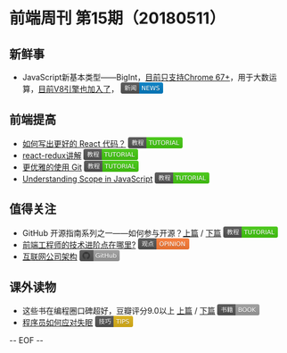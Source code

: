 # 前端周刊 第15期（20180511）

## 新鲜事
- JavaScript新基本类型——BigInt，[目前只支持Chrome 67+](https://developers.google.com/web/updates/2018/05/bigint?utm_source=mife&utm_medium=article&utm_campaign=mifeweekly&utm_term=news)，用于大数运算，[目前V8引擎也加入了](https://v8project.blogspot.jp/2018/05/bigint.html?utm_source=ESnextNews.com&utm_medium=Weekly+Newsletter&utm_campaign=2018-05-08&utm_source=mife&utm_medium=article&utm_campaign=mifeweekly&utm_term=news)， <img valign="text-bottom" width="auto" height="20" src="./assets/news.svg" />

## 前端提高
- [如何写出更好的 React 代码？](https://juejin.im/post/5ae975d26fb9a07aa92588b7?utm_source=mife&utm_medium=article&utm_campaign=mifeweekly&utm_term=tutorial) <img valign="text-bottom" width="auto" height="20" src="./assets/tutorial.svg" />
- [react-redux讲解](https://juejin.im/post/5af00705f265da0ba60fb844?utm_source=mife&utm_medium=article&utm_campaign=mifeweekly&utm_term=tutorial) <img valign="text-bottom" width="auto" height="20" src="./assets/tutorial.svg" />
- [更优雅的使用 Git](https://juejin.im/post/5af152c1518825673e359539?utm_source=mife&utm_medium=article&utm_campaign=mifeweekly&utm_term=tutorial) <img valign="text-bottom" width="auto" height="20" src="./assets/tutorial.svg" />
- [Understanding Scope in JavaScript](https://scotch.io/tutorials/understanding-scope-in-javascript?utm_source=mife&utm_medium=article&utm_campaign=mifeweekly&utm_term=tutorial) <img valign="text-bottom" width="auto" height="20" src="./assets/tutorial.svg" />

## 值得关注

- GitHub 开源指南系列之一——如何参与开源？[上篇](https://mp.weixin.qq.com/s/2iyZlUZQ7RTNXGJoE-0Gqg?utm_source=mife&utm_medium=article&utm_campaign=mifeweekly&utm_term=tutorial) / [下篇](https://mp.weixin.qq.com/s/IF4TRYCVhFEtV_1CDv8_3w?utm_source=mife&utm_medium=article&utm_campaign=mifeweekly&utm_term=tutorial) <img valign="text-bottom" width="auto" height="20" src="./assets/tutorial.svg" />
- [前端工程师的技术进阶点在哪里?](https://mp.weixin.qq.com/s/-CLEXb_-xkm43dqKSJbFCQ?utm_source=mife&utm_medium=article&utm_campaign=mifeweekly&utm_term=opinion) <img valign="text-bottom" width="auto" height="20" src="./assets/opinion.svg" />
- [互联网公司架构](https://github.com/davideuler/architecture.of.internet-product?utm_source=mife&utm_medium=article&utm_campaign=mifeweekly&utm_term=github) <img valign="text-bottom" width="auto" height="20" src="./assets/github.svg" />

## 课外读物
- 这些书在编程圈口碑超好，豆瓣评分9.0以上 [上篇](https://mp.weixin.qq.com/s/aXQNK5UUh27LRbvel0brfg?utm_source=mife&utm_medium=article&utm_campaign=mifeweekly&utm_term=book) / [下篇](https://mp.weixin.qq.com/s/298e4UXPR7PO1jux2gJsQA?utm_source=mife&utm_medium=article&utm_campaign=mifeweekly&utm_term=book) <img valign="text-bottom" width="auto" height="20" src="./assets/book.svg" />
- [程序员如何应对失眠](https://zhuanlan.zhihu.com/p/36541570?utm_source=mife&utm_medium=article&utm_campaign=mifeweekly&utm_term=tips) <img valign="text-bottom" width="auto" height="20" src="./assets/tips.svg" />

-- EOF --